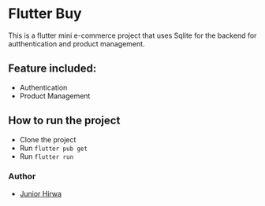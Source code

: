 # Flutter Buy

This is a flutter mini e-commerce project that uses Sqlite for the backend for autthentication and product management.

## Feature included: 

- Authentication
- Product Management

## How to run the project

- Clone the project
- Run `flutter pub get`
- Run `flutter run`

### Author

- [Junior Hirwa](github.com/HIRWA13)